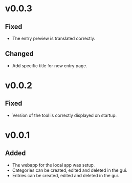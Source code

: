 # v0.0.3

## Fixed

- The entry preview is translated correctly.

## Changed

- Add specific title for new entry page.

# v0.0.2

## Fixed

- Version of the tool is correctly displayed on startup.

# v0.0.1

## Added

- The webapp for the local app was setup.
- Categories can be created, edited and deleted in the gui.
- Entries can be created, edited and deleted in the gui.